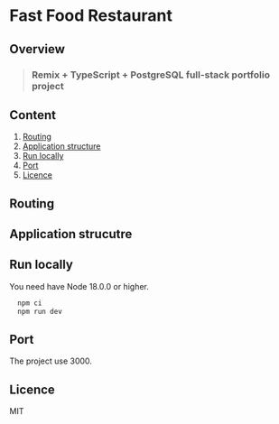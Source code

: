 # Fast Food Restaurant

## Overview

> ### Remix + TypeScript + PostgreSQL full-stack portfolio project

## Content

1. [Routing](#routing)
2. [Application structure](#application-structure)
3. [Run locally](#run-locally)
4. [Port](#port)
5. [Licence](#licence)

## Routing

<!-- TODO -->

## Application strucutre

<!-- TODO -->

## Run locally

You need have Node 18.0.0 or higher.

```sh
  npm ci
  npm run dev
```

## Port

The project use 3000.

## Licence

MIT
